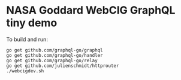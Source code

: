 # NASA Goddard WebCIG GraphQL tiny demo

To build and run:
 
    go get github.com/graphql-go/graphql
    go get github.com/graphql-go/handler
    go get github.com/graphql-go/relay
    go get github.com/julienschmidt/httprouter
    ./webcigdev.sh
